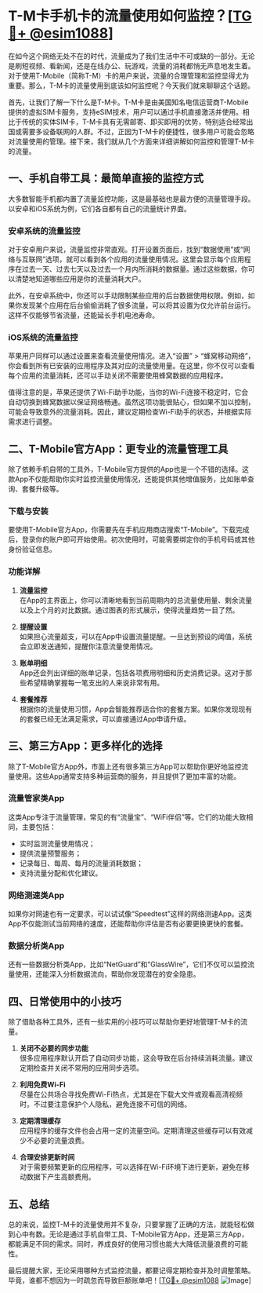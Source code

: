 # T-M卡手机卡的流量使用如何监控？[[TG💪+ @esim1088](https://t.me/s/esim1088)]

在如今这个网络无处不在的时代，流量成为了我们生活中不可或缺的一部分。无论是刷短视频、看新闻，还是在线办公、玩游戏，流量的消耗都悄无声息地发生着。对于使用T-Mobile（简称T-M）卡的用户来说，流量的合理管理和监控显得尤为重要。那么，T-M卡的流量使用到底该如何监控呢？今天我们就来聊聊这个话题。

首先，让我们了解一下什么是T-M卡。T-M卡是由美国知名电信运营商T-Mobile提供的虚拟SIM卡服务，支持eSIM技术，用户可以通过手机直接激活并使用。相比于传统的实体SIM卡，T-M卡具有无需邮寄、即买即用的优势，特别适合经常出国或需要多设备联网的人群。不过，正因为T-M卡的便捷性，很多用户可能会忽略对流量使用的管理。接下来，我们就从几个方面来详细讲解如何监控和管理T-M卡的流量。

## **一、手机自带工具：最简单直接的监控方式**

大多数智能手机都内置了流量监控功能，这是最基础也是最方便的流量管理手段。以安卓和iOS系统为例，它们各自都有自己的流量统计界面。

### 安卓系统的流量监控

对于安卓用户来说，流量监控非常直观。打开设置页面后，找到“数据使用”或“网络与互联网”选项，就可以看到各个应用的流量使用情况。这里会显示每个应用程序在过去一天、过去七天以及过去一个月内所消耗的数据量。通过这些数据，你可以清楚地知道哪些应用是你的流量消耗大户。

此外，在安卓系统中，你还可以手动限制某些应用的后台数据使用权限。例如，如果你发现某个应用在后台偷偷消耗了很多流量，可以将其设置为仅允许前台运行。这样不仅能够节省流量，还能延长手机电池寿命。

### iOS系统的流量监控

苹果用户同样可以通过设置来查看流量使用情况。进入“设置” > “蜂窝移动网络”，你会看到所有已安装的应用程序及其对应的流量使用量。在这里，你不仅可以查看每个应用的流量消耗，还可以手动关闭不需要使用蜂窝数据的应用程序。

值得注意的是，苹果还提供了Wi-Fi助手功能，当你的Wi-Fi连接不稳定时，它会自动切换到蜂窝数据以保证网络畅通。虽然这项功能很贴心，但如果不加以控制，可能会导致意外的流量消耗。因此，建议定期检查Wi-Fi助手的状态，并根据实际需求进行调整。

## **二、T-Mobile官方App：更专业的流量管理工具**

除了依赖手机自带的工具外，T-Mobile官方提供的App也是一个不错的选择。这款App不仅能帮助你实时监控流量使用情况，还能提供其他增值服务，比如账单查询、套餐升级等。

### 下载与安装

要使用T-Mobile官方App，你需要先在手机应用商店搜索“T-Mobile”。下载完成后，登录你的账户即可开始使用。初次使用时，可能需要绑定你的手机号码或其他身份验证信息。

### 功能详解

1. **流量监控**  
   在App的主界面上，你可以清晰地看到当前周期内的总流量使用量、剩余流量以及上个月的对比数据。通过图表的形式展示，使得流量趋势一目了然。

2. **提醒设置**  
   如果担心流量超支，可以在App中设置流量提醒。一旦达到预设的阈值，系统会立即发送通知，提醒你注意流量使用情况。

3. **账单明细**  
   App还会列出详细的账单记录，包括各项费用明细和历史消费记录。这对于那些希望精确掌握每一笔支出的人来说非常有用。

4. **套餐推荐**  
   根据你的流量使用习惯，App会智能推荐适合你的套餐方案。如果你发现现有的套餐已经无法满足需求，可以直接通过App申请升级。

## **三、第三方App：更多样化的选择**

除了T-Mobile官方App外，市面上还有很多第三方App可以帮助你更好地监控流量使用。这些App通常支持多种运营商的服务，并且提供了更加丰富的功能。

### 流量管家类App

这类App专注于流量管理，常见的有“流量宝”、“WiFi伴侣”等。它们的功能大致相同，主要包括：

- 实时监测流量使用情况；
- 提供流量预警服务；
- 记录每日、每周、每月的流量消耗数据；
- 支持流量分配和优化建议。

### 网络测速类App

如果你对网速也有一定要求，可以试试像“Speedtest”这样的网络测速App。这类App不仅能测试当前网络的速度，还能帮助你评估是否有必要更换更快的套餐。

### 数据分析类App

还有一些数据分析类App，比如“NetGuard”和“GlassWire”，它们不仅可以监控流量使用，还能深入分析数据流向，帮助你发现潜在的安全隐患。

## **四、日常使用中的小技巧**

除了借助各种工具外，还有一些实用的小技巧可以帮助你更好地管理T-M卡的流量。

1. **关闭不必要的同步功能**  
   很多应用程序默认开启了自动同步功能，这会导致在后台持续消耗流量。建议定期检查并关闭不常用的应用同步选项。

2. **利用免费Wi-Fi**  
   尽量在公共场合寻找免费Wi-Fi热点，尤其是在下载大文件或观看高清视频时。不过要注意保护个人隐私，避免连接不可信的网络。

3. **定期清理缓存**  
   应用程序的缓存文件也会占用一定的流量空间。定期清理这些缓存可以有效减少不必要的流量浪费。

4. **合理安排更新时间**  
   对于需要频繁更新的应用程序，可以选择在Wi-Fi环境下进行更新，避免在移动数据下产生高额费用。

## **五、总结**

总的来说，监控T-M卡的流量使用并不复杂，只要掌握了正确的方法，就能轻松做到心中有数。无论是通过手机自带工具、T-Mobile官方App，还是第三方App，都能满足不同的需求。同时，养成良好的使用习惯也能大大降低流量浪费的可能性。

最后提醒大家，无论采用哪种方式监控流量，都要记得定期检查并及时调整策略。毕竟，谁都不想因为一时疏忽而导致巨额账单吧！[[TG💪+ @esim1088](https://t.me/s/esim1088) ![Image](https://i.postimg.cc/4NQfJmqS/Snipaste-2025-05-13-00-14-12.png)]